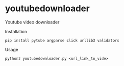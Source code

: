 # youtubedownloader
Youtube video downloader

Installation
```
pip install pytube argparse click urllib3 validators
```

Usage
```
python3 youtubedownloader.py <url_link_to_vide>
```

